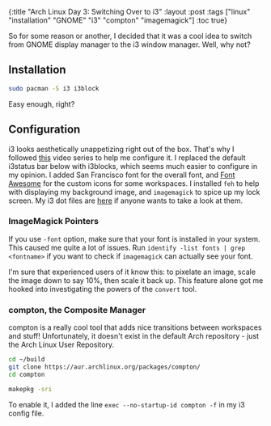 {:title "Arch Linux Day 3: Switching Over to i3"
 :layout :post
 :tags  ["linux" "installation" "GNOME" "i3" "compton" "imagemagick"]
 :toc true}

So for some reason or another, I decided that it was a cool idea to switch from
GNOME display manager to the i3 window manager. Well, why not?

## Installation

``` sh
sudo pacman -S i3 i3block
```

Easy enough, right?

## Configuration

i3 looks aesthetically unappetizing right out of the box. That's why I followed
[this][i3vids] video series to help me configure it. I replaced the default
i3status bar below with i3blocks, which seems much easier to configure in my
opinion. I added San Francisco font for the overall font, and
[Font Awesome][fa] for the custom icons for some workspaces. I installed `feh`
to help with displaying my background image, and `imagemagick` to spice up my
lock screen. My i3 dot files are [here][i3dots] if anyone wants to take a look
at them.

### ImageMagick Pointers

If you use `-font` option, make sure that your font is installed in your system.
This caused me quite a lot of issues. Run
`identify -list fonts | grep <fontname>` if you want to check if `imagemagick`
can actually see your font.

I'm sure that experienced users of it know this: to pixelate an image, scale
the image down to say 10%, then scale it back up. This feature alone got me
hooked into investigating the powers of the `convert` tool.

### compton, the Composite Manager

compton is a really cool tool that adds nice transitions between workspaces and
stuff! Unfortunately, it doesn't exist in the default Arch repository - just
the Arch Linux User Repository.

``` sh
cd ~/build
git clone https://aur.archlinux.org/packages/compton/
cd compton

makepkg -sri
```

To enable it, I added the line `exec --no-startup-id compton -f` in my i3
config file.

[i3vids]: https://www.youtube.com/playlist?list=PL5ze0DjYv5DbCv9vNEzFmP6sU7ZmkGzcf
[fa]: https://github.com/FortAwesome/Font-Awesome
[i3dots]: https://github.com/chuck-sys/i3config

